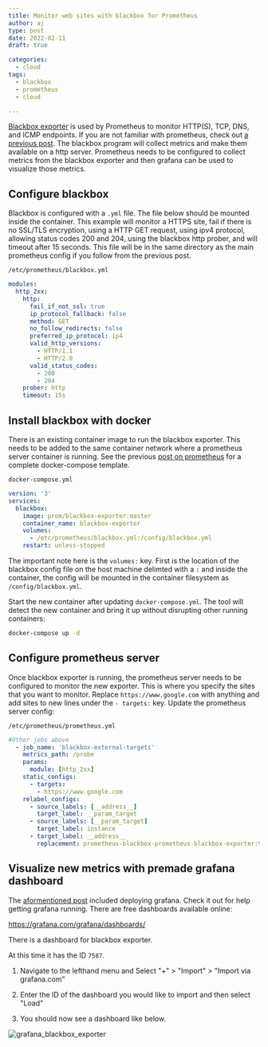 ```yaml
---
title: Monitor web sites with blackbox for Prometheus
author: aj
type: post
date: 2022-02-11
draft: true

categories:
  - cloud
tags:
  - blackbox
  - prometheus
  - cloud

---
```


[Blackbox exporter][1] is used by Prometheus to monitor HTTP(S), TCP, DNS, and ICMP endpoints. If you are not familiar with prometheus, check out [a previous post][2]. The blackbox program will collect metrics and make them available on a http server. Prometheus needs to be configured to collect metrics from the blackbox exporter and then grafana can be used to visualize those metrics.

## Configure blackbox

Blackbox is configured with a `.yml` file. The file below should be mounted inside the container. This example will monitor a HTTPS site, fail if there is no SSL/TLS encryption, using a HTTP GET request, using ipv4 protocol, allowing status codes 200 and 204, using the blackbox http prober, and will timeout after 15 seconds. This file will be in the same directory as the main prometheus config if you follow from the previous post.

`/etc/prometheus/blackbox.yml`

```yaml
modules:
  http_2xx:
    http:
      fail_if_not_ssl: true
      ip_protocol_fallback: false
      method: GET
      no_follow_redirects: false
      preferred_ip_protocol: ip4
      valid_http_versions:
        - HTTP/1.1
        - HTTP/2.0
      valid_status_codes:
        - 200
        - 204
    prober: http
    timeout: 15s
```

## Install blackbox with docker

There is an existing container image to run the blackbox exporter. This needs to be added to the same container network where a prometheus server container is running. See the previous [post on prometheus][2] for a complete docker-compose template.

`docker-compose.yml`

```yaml
version: '3'
services:
  blackbox:
    image: prom/blackbox-exporter:master
    container_name: blackbox-exporter
    volumes:
      - /etc/prometheus/blackbox.yml:/config/blackbox.yml
    restart: unless-stopped
```

The important note here is the `volumes:` key. First is the location of the blackbox config file on the host machine delimted with a `:` and inside the container, the config will be mounted in the container filesystem as `/config/blackbox.yml`.

Start the new container after updating `docker-compose.yml`. The tool will detect the new container and bring it up without disrupting other running containers:

```bash
docker-compose up -d
```

## Configure prometheus server

Once blackbox exporter is running, the prometheus server needs to be configured to monitor the new exporter. This is where you specify the sites that you want to monitor. Replace `https://www.google.com` with anything and add sites to new lines under the `- targets:` key. Update the prometheus server config:

`/etc/prometheus/prometheus.yml`

```yaml
#Other jobs above
  - job_name: 'blackbox-external-targets'
    metrics_path: /probe
    params:
      module: [http_2xx]
    static_configs:
      - targets:
        - https://www.google.com
    relabel_configs:
      - source_labels: [__address__]
        target_label: __param_target
      - source_labels: [__param_target]
        target_label: instance
      - target_label: __address__
        replacement: prometheus-blackbox-prometheus-blackbox-exporter:9115
  ```

## Visualize new metrics with premade grafana dashboard

The [aformentioned post][2] included deploying grafana. Check it out for help getting grafana running. There are free dashboards available online:

https://grafana.com/grafana/dashboards/

There is a dashboard for blackbox exporter.

At this time it has the ID `7587`.

1. Navigate to the lefthand menu and Select "+" > "Import" > "Import via grafana.com"

2. Enter the ID of the dashboard you would like to import and then select "Load"

3. You should now see a dashboard like below.

![grafana_blackbox_exporter](/images/grafana_blackbox_exporter.png)

 [1]: https://github.com/prometheus/blackbox_exporter
 [2]: /posts/prometheus/
